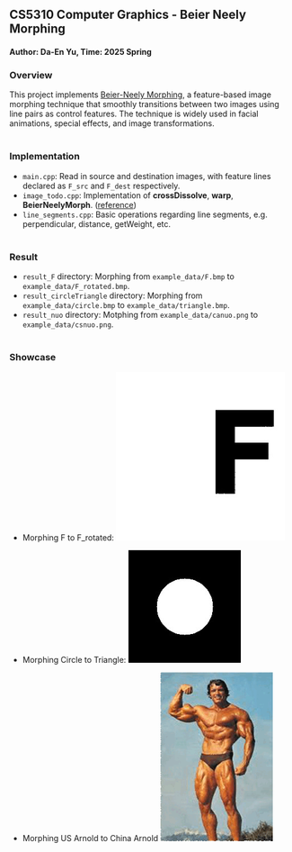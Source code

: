 ## CS5310 Computer Graphics - Beier Neely Morphing
#### Author: Da-En Yu, Time: 2025 Spring
### Overview
This project implements [Beier-Neely Morphing](https://cranehechen.com/files/beier92.pdf), a feature-based image morphing technique that smoothly transitions between two images using line pairs as control features. The technique is widely used in facial animations, special effects, and image transformations.
<br><br>
### Implementation
- `main.cpp`: Read in source and destination images, with feature lines declared as `F_src` and `F_dest` respectively.
- `image_todo.cpp`: Implementation of <b>crossDissolve</b>, <b>warp</b>, <b>BeierNeelyMorph</b>. ([reference](https://www.cs.cmu.edu/afs/andrew/scs/cs/15-463/99/pub/www/notes/warp.pdf))
- `line_segments.cpp`: Basic operations regarding line segments, e.g. perpendicular, distance, getWeight, etc.
<br><br>
### Result
- `result_F` directory: Morphing from `example_data/F.bmp` to `example_data/F_rotated.bmp`.
- `result_circleTriangle` directory: Morphing from `example_data/circle.bmp` to `example_data/triangle.bmp`.
- `result_nuo` directory: Motphing from `example_data/canuo.png` to `example_data/csnuo.png`.
<br><br>
### Showcase
- Morphing F to F_rotated: ![F morphing](./example_data/F.gif)
    
- Morphing Circle to Triangle: ![Circle Triangle morphing](./example_data/circleTriangle.gif)

- Morphing US Arnold to China Arnold ![Arnold morphing](./example_data/arnold.gif)